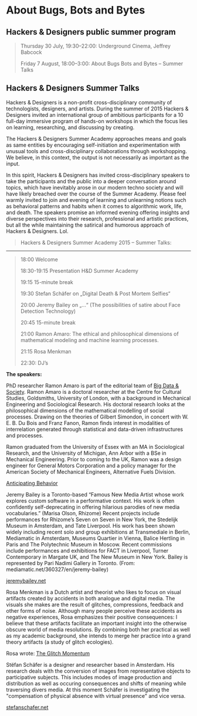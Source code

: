 About Bugs, Bots and Bytes
==========================

Hackers & Designers public summer program
--------------------------------------

> Thursday 30 July, 19:30–22:00: Underground Cinema, Jeffrey Babcock	
>
> Friday 7 August, 18:00–3:00: About Bugs Bots and Bytes – Summer Talks


Hackers & Designers Summer Talks
-------------------------------

Hackers & Designers is a non-profit cross-disciplinary community of technologists, designers, and artists. During the summer of 2015 Hackers & Designers invited an international group of ambitious participants for a 10 full-day immersive program of hands-on workshops in which the focus lies on learning, researching, and discussing by creating.   

The Hackers & Designers Summer Academy approaches means and goals as same entities by encouraging self-initiation and experimentation with unusual tools and cross-disciplinary collaborations through workshopping. We believe, in this context, the output is not necessarily as important as the input. 

In this spirit, Hackers & Designers has invited cross-disciplinary speakers to take the participants and the public into a deeper conversation around topics, which have inevitably arose in our modern techno society and will have likely breached over the course of the Summer Academy. Please feel warmly invited to join and evening of learning and unlearning notions such as behavioral patterns and habits when it comes to algorithmic work, life, and death. 
The speakers promise an informed evening offering insights and diverse perspectives into their research, professional and artistic practices, but all the while maintaining the satirical and humorous approach of Hackers & Designers. Lol.



> Hackers & Designers Summer Academy 2015 – Summer Talks:
---------------------------------------------------------
> 
> 18:00 Welcome   
>
> 18:30-19:15 Presentation H&D Summer Academy   
>		
> 19:15 15-minute break   
>   
> 19:30 Stefan Schäfer on „Digital Death & Post Mortem Selfies“
>   
> 20:00 Jeremy Bailey on „…“ (The possibilities of satire about Face Detection Technology)   
>   
> 20:45 15-minute break
>
> 21:00 Ramon Amaro: The ethical and philosophical dimensions of mathematical modeling and machine learning processes.
>
> 21:15 Rosa Menkman 
>
> 22:30: DJ’s


**The speakers:** 


PhD researcher Ramon Amaro is part of the editorial team of [Big Data & Society](http://bigdatasoc.blogspot.nl/p/editoial-team.html). Ramon Amaro is a doctoral researcher at the Centre for Cultural Studies, Goldsmiths, University of London, with a background in Mechanical Engineering and Sociological Research. His doctoral research looks at the philosophical dimensions of the mathematical modelling of social processes. Drawing on the theories of Gilbert Simondon, in concert with W. E. B. Du Bois and Franz Fanon, Ramon finds interest in modalities of interrelation generated through statistical and data-driven infrastructures and processes.

Ramon graduated from the University of Essex with an MA in Sociological Research, and the University of Michigan, Ann Arbor with a BSe in Mechanical Engineering. Prior to coming to the UK, Ramon was a design engineer for General Motors Corporation and a policy manager for the American Society of Mechanical Engineers, Alternative Fuels Division. 

[Anticipating Behavior](https://www.ica.org.uk/whats-on/fig-2-2250-anticipating-behaviour)  
   
   
Jeremy Bailey is a Toronto-based “Famous New Media Artist whose work explores custom
software in a performative context. His work is often confidently self-deprecating in offering
hilarious parodies of new media vocabularies.” (Marisa Olson, Rhizome)
Recent projects include performances for Rhizome’s Seven on Seven in New York,
the Stedelijk Museum in Amsterdam, and Tate Liverpool. His work has been shown widely
including recent solo and group exhibitions at Transmediale in Berlin, Mediamatic in Amsterdam, Museums Quartier in Vienna, Balice Hertling in Paris and The Polytechnic Museum in
Moscow. Recent commissions include performances and exhibitions for FACT in Liverpool,
Turner Contemporary in Margate UK, and The New Museum in New York. Bailey is represented
by Pari Nadimi Gallery in Toronto. (From: mediamatic.net/360327/en/jeremy-bailey)
   
[jeremybailey.net](http://www.jeremybailey.net/)   
   
   
Rosa Menkman is a Dutch artist and theorist who likes to focus on visual artifacts created by accidents in both analogue and digital media. The visuals she makes are the result of glitches, compressions, feedback and other forms of noise. Although many people perceive these accidents as negative experiences, Rosa emphasizes their positive consequences: I believe that these artifacts facilitate an important insight into the otherwise obscure world of media resolutions.
By combining both her practical as well as my academic background, she intends to merge her practice into a grand theory artifacts (a study of glitch ecologies).   
   
Rosa wrote: [The Glitch Momentum](http://issuu.com/instituteofnetworkcultures/docs/glitchmomentum?e=3130431/2681915)      
   
   
Stëfan Schäfer is a designer and researcher based in Amsterdam. His research deals with the conversion of images from representative objects to participative subjects. This includes modes of image production and distribution as well as occuring consequences and shifts of meaning while traversing divers media. At this moment Schäfer is investigating the "compensation of physical absence with virtual presence" and vice versa. 
   
[stefanschafer.net](http://stefanschafer.net/)
